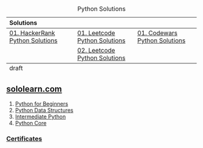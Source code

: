 <table align="center">
    <caption><div align='center'>Python Solutions</div></caption>
<thead align='left'><tr><th colspan=4>Solutions</th></tr></thead>
<tbody>
<tr>
  <td><a href="./HackerRank-Python-Answers.ipynb">01. HackerRank Python Solutions</a></td>
  <td><a href="./LeetCode/LeetCode-Python-Answers.ipynb">01. Leetcode Python Solutions</a></td>
  <td><a href="./Codewars-Python-Answers.ipynb">01. Codewars Python Solutions</a></td>
</tr>
<tr>
  <td></td>
  <td><a href="./LeetCode/LeetCode_75_Study_Plan_to_Ace_Interviews.ipynb">02. Leetcode Python Solutions</a></td>
  <td></td>
</tr>
</tbody>
<tfoot>
  <tr><td>draft</td></tr>
</tfoot>
</table>


## [sololearn.com](https://www.sololearn.com/)

01. [Python for Beginners](./01-Python-for-Beginners/)
02. [Python Data Structures](./02-Python-Data-Structures/)
03. [Intermediate Python](./03-Intermediate-Python/)
04. [Python Core](./04-Python-Core/)


### [Certificates](https://celik-muhammed.github.io/Certificates/ "Certificates") 
